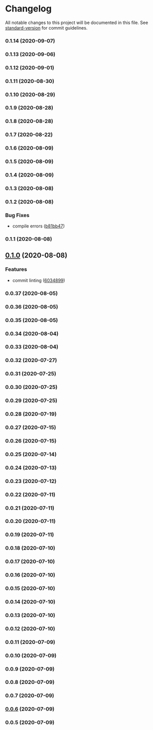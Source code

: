 # Changelog

All notable changes to this project will be documented in this file. See [standard-version](https://github.com/conventional-changelog/standard-version) for commit guidelines.

### 0.1.14 (2020-09-07)

### 0.1.13 (2020-09-06)

### 0.1.12 (2020-09-01)

### 0.1.11 (2020-08-30)

### 0.1.10 (2020-08-29)

### 0.1.9 (2020-08-28)

### 0.1.8 (2020-08-28)

### 0.1.7 (2020-08-22)

### 0.1.6 (2020-08-09)

### 0.1.5 (2020-08-09)

### 0.1.4 (2020-08-09)

### 0.1.3 (2020-08-08)

### 0.1.2 (2020-08-08)


### Bug Fixes

* compile errors ([b81bb47](https://github.com/QuantumlyTangled/Monstercat.ts/commit/b81bb47f2672e7c0eef1f2d61dfe96dc880facc4))

### 0.1.1 (2020-08-08)

## [0.1.0](https://github.com/QuantumlyTangled/Monstercat.ts/compare/v0.0.37...v0.1.0) (2020-08-08)


### Features

* commit linting ([6034899](https://github.com/QuantumlyTangled/Monstercat.ts/commit/6034899cd99c55878cd52bd70c276f0170ac9b9a))

### 0.0.37 (2020-08-05)

### 0.0.36 (2020-08-05)

### 0.0.35 (2020-08-05)

### 0.0.34 (2020-08-04)

### 0.0.33 (2020-08-04)

### 0.0.32 (2020-07-27)

### 0.0.31 (2020-07-25)

### 0.0.30 (2020-07-25)

### 0.0.29 (2020-07-25)

### 0.0.28 (2020-07-19)

### 0.0.27 (2020-07-15)

### 0.0.26 (2020-07-15)

### 0.0.25 (2020-07-14)

### 0.0.24 (2020-07-13)

### 0.0.23 (2020-07-12)

### 0.0.22 (2020-07-11)

### 0.0.21 (2020-07-11)

### 0.0.20 (2020-07-11)

### 0.0.19 (2020-07-11)

### 0.0.18 (2020-07-10)

### 0.0.17 (2020-07-10)

### 0.0.16 (2020-07-10)

### 0.0.15 (2020-07-10)

### 0.0.14 (2020-07-10)

### 0.0.13 (2020-07-10)

### 0.0.12 (2020-07-10)

### 0.0.11 (2020-07-09)

### 0.0.10 (2020-07-09)

### 0.0.9 (2020-07-09)

### 0.0.8 (2020-07-09)

### 0.0.7 (2020-07-09)

### [0.0.6](https://github.com/QuantumlyTangled/Monstercat.ts/compare/v0.0.5...v0.0.6) (2020-07-09)

### 0.0.5 (2020-07-09)
